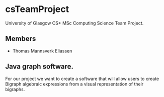 # csTeamProject
University of Glasgow CS+ MSc Computing Science Team Project.  

## Members
* Thomas Mannsverk Eliassen


## Java graph software.  

For our project we want to create a software that will allow users to create Bigraph algebraic expressions from a visual representation of their bigraphs.
